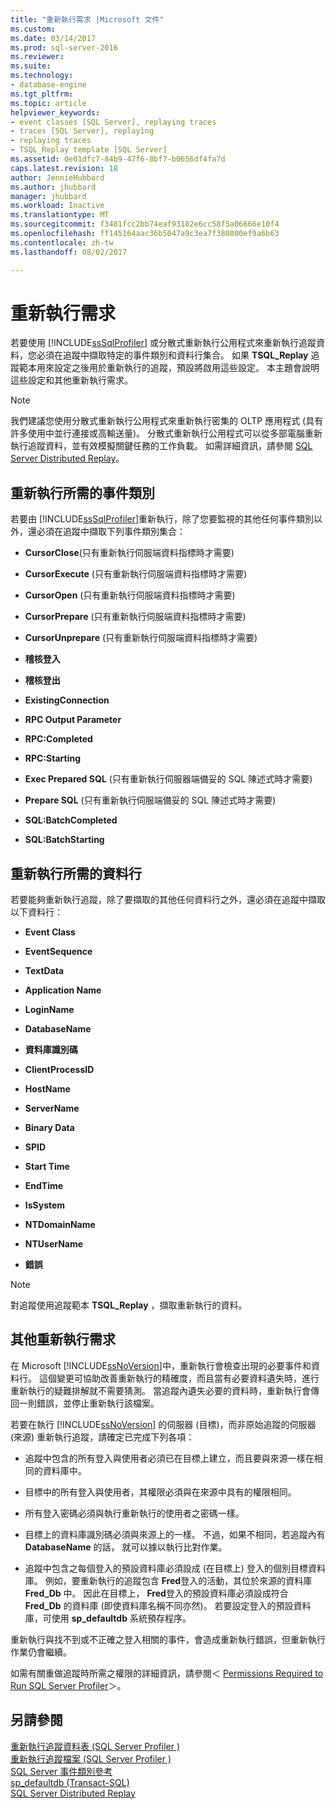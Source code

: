 ```yaml
---
title: "重新執行需求 |Microsoft 文件"
ms.custom: 
ms.date: 03/14/2017
ms.prod: sql-server-2016
ms.reviewer: 
ms.suite: 
ms.technology:
- database-engine
ms.tgt_pltfrm: 
ms.topic: article
helpviewer_keywords:
- event classes [SQL Server], replaying traces
- traces [SQL Server], replaying
- replaying traces
- TSQL_Replay template [SQL Server]
ms.assetid: 0e01dfc7-84b9-47f6-8bf7-b0656df4fa7d
caps.latest.revision: 18
author: JennieHubbard
ms.author: jhubbard
manager: jhubbard
ms.workload: Inactive
ms.translationtype: MT
ms.sourcegitcommit: f3481fcc2bb74eaf93182e6cc58f5a06666e10f4
ms.openlocfilehash: ff145164aac36b5047a9c3ea7f380800ef9a6b63
ms.contentlocale: zh-tw
ms.lasthandoff: 08/02/2017

---
```

# <a name="replay-requirements"></a>重新執行需求
  若要使用 [!INCLUDE[ssSqlProfiler](../../includes/sssqlprofiler-md.md)] 或分散式重新執行公用程式來重新執行追蹤資料，您必須在追蹤中擷取特定的事件類別和資料行集合。 如果 **TSQL_Replay** 追蹤範本用來設定之後用於重新執行的追蹤，預設將啟用這些設定。 本主題會說明這些設定和其他重新執行需求。  
  
> [!NOTE]  
>  我們建議您使用分散式重新執行公用程式來重新執行密集的 OLTP 應用程式 (具有許多使用中並行連接或高輸送量)。 分散式重新執行公用程式可以從多部電腦重新執行追蹤資料，並有效模擬關鍵任務的工作負載。 如需詳細資訊，請參閱 [SQL Server Distributed Replay](../../tools/distributed-replay/sql-server-distributed-replay.md)。  
  
## <a name="event-classes-required-for-replay"></a>重新執行所需的事件類別  
 若要由 [!INCLUDE[ssSqlProfiler](../../includes/sssqlprofiler-md.md)]重新執行，除了您要監視的其他任何事件類別以外，還必須在追蹤中擷取下列事件類別集合：  
  
-   **CursorClose**(只有重新執行伺服端資料指標時才需要)  
  
-   **CursorExecute** (只有重新執行伺服端資料指標時才需要)  
  
-   **CursorOpen** (只有重新執行伺服端資料指標時才需要)  
  
-   **CursorPrepare** (只有重新執行伺服端資料指標時才需要)  
  
-   **CursorUnprepare** (只有重新執行伺服端資料指標時才需要)  
  
-   **稽核登入**  
  
-   **稽核登出**  
  
-   **ExistingConnection**  
  
-   **RPC Output Parameter**  
  
-   **RPC:Completed**  
  
-   **RPC:Starting**  
  
-   **Exec Prepared SQL** (只有重新執行伺服器端備妥的 SQL 陳述式時才需要)  
  
-   **Prepare SQL** (只有重新執行伺服端備妥的 SQL 陳述式時才需要)  
  
-   **SQL:BatchCompleted**  
  
-   **SQL:BatchStarting**  
  
## <a name="data-columns-required-for-replay"></a>重新執行所需的資料行  
 若要能夠重新執行追蹤，除了要擷取的其他任何資料行之外，還必須在追蹤中擷取以下資料行：  
  
-   **Event Class**  
  
-   **EventSequence**  
  
-   **TextData**  
  
-   **Application Name**  
  
-   **LoginName**  
  
-   **DatabaseName**  
  
-   **資料庫識別碼**  
  
-   **ClientProcessID**  
  
-   **HostName**  
  
-   **ServerName**  
  
-   **Binary Data**  
  
-   **SPID**  
  
-   **Start Time**  
  
-   **EndTime**  
  
-   **IsSystem**  
  
-   **NTDomainName**  
  
-   **NTUserName**  
  
-   **錯誤**  
  
> [!NOTE]  
>  對追蹤使用追蹤範本 **TSQL_Replay** ，擷取重新執行的資料。  
  
## <a name="other-replay-requirements"></a>其他重新執行需求  
 在 Microsoft [!INCLUDE[ssNoVersion](../../includes/ssnoversion-md.md)]中，重新執行會檢查出現的必要事件和資料行。 這個變更可協助改善重新執行的精確度，而且當有必要資料遺失時，進行重新執行的疑難排解就不需要猜測。 當追蹤內遺失必要的資料時，重新執行會傳回一則錯誤，並停止重新執行該檔案。  
  
 若要在執行 [!INCLUDE[ssNoVersion](../../includes/ssnoversion-md.md)] 的伺服器 (目標)，而非原始追蹤的伺服器 (來源) 重新執行追蹤，請確定已完成下列各項：  
  
-   追蹤中包含的所有登入與使用者必須已在目標上建立，而且要與來源一樣在相同的資料庫中。  
  
-   目標中的所有登入與使用者，其權限必須與在來源中具有的權限相同。  
  
-   所有登入密碼必須與執行重新執行的使用者之密碼一樣。  
  
-   目標上的資料庫識別碼必須與來源上的一樣。 不過，如果不相同，若追蹤內有 **DatabaseName** 的話， 就可以據以執行比對作業。  
  
-   追蹤中包含之每個登入的預設資料庫必須設成 (在目標上) 登入的個別目標資料庫。 例如，要重新執行的追蹤包含 **Fred**登入的活動，其位於來源的資料庫 **Fred_Db** 中。 因此在目標上， **Fred**登入的預設資料庫必須設成符合 **Fred_Db** 的資料庫 (即使資料庫名稱不同亦然)。 若要設定登入的預設資料庫，可使用 **sp_defaultdb** 系統預存程序。  
  
 重新執行與找不到或不正確之登入相關的事件，會造成重新執行錯誤，但重新執行作業仍會繼續。  
  
 如需有關重做追蹤時所需之權限的詳細資訊，請參閱＜ [Permissions Required to Run SQL Server Profiler](../../tools/sql-server-profiler/permissions-required-to-run-sql-server-profiler.md)＞。  
  
## <a name="see-also"></a>另請參閱  
 [重新執行追蹤資料表 &#40;SQL Server Profiler &#41;](../../tools/sql-server-profiler/replay-a-trace-table-sql-server-profiler.md)   
 [重新執行追蹤檔案 &#40;SQL Server Profiler &#41;](../../tools/sql-server-profiler/replay-a-trace-file-sql-server-profiler.md)   
 [SQL Server 事件類別參考](../../relational-databases/event-classes/sql-server-event-class-reference.md)   
 [sp_defaultdb &#40;Transact-SQL&#41;](../../relational-databases/system-stored-procedures/sp-defaultdb-transact-sql.md)   
 [SQL Server Distributed Replay](../../tools/distributed-replay/sql-server-distributed-replay.md)  
  
  


